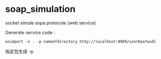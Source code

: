 # soap_simulation
socket simule sopa protocole (web service)

Generate service code :
```
wsimport -s . -p nameofdirectory http://localhost:8989/userDao?wsdl
```
指定包生成 -p 
